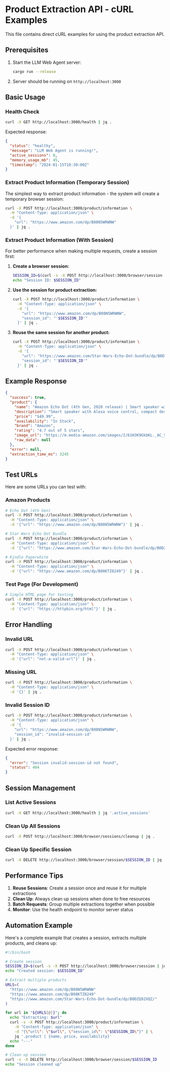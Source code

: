 # Product Extraction API - cURL Examples

This file contains direct cURL examples for using the product extraction API.

## Prerequisites

1. Start the LLM Web Agent server:
   ```bash
   cargo run --release
   ```

2. Server should be running on `http://localhost:3000`

## Basic Usage

### Health Check

```bash
curl -X GET http://localhost:3000/health | jq .
```

Expected response:
```json
{
  "status": "healthy",
  "message": "LLM Web Agent is running!",
  "active_sessions": 0,
  "memory_usage_mb": 45,
  "timestamp": "2024-01-15T10:30:00Z"
}
```

### Extract Product Information (Temporary Session)

The simplest way to extract product information - the system will create a temporary browser session:

```bash
curl -X POST http://localhost:3000/product/information \
  -H "Content-Type: application/json" \
  -d '{
    "url": "https://www.amazon.com/dp/B08N5WRWNW"
  }' | jq .
```

### Extract Product Information (With Session)

For better performance when making multiple requests, create a session first:

1. **Create a browser session:**
   ```bash
   SESSION_ID=$(curl -s -X POST http://localhost:3000/browser/session | jq -r '.session_id')
   echo "Session ID: $SESSION_ID"
   ```

2. **Use the session for product extraction:**
   ```bash
   curl -X POST http://localhost:3000/product/information \
     -H "Content-Type: application/json" \
     -d '{
       "url": "https://www.amazon.com/dp/B08N5WRWNW",
       "session_id": "'$SESSION_ID'"
     }' | jq .
   ```

3. **Reuse the same session for another product:**
   ```bash
   curl -X POST http://localhost:3000/product/information \
     -H "Content-Type: application/json" \
     -d '{
       "url": "https://www.amazon.com/Star-Wars-Echo-Dot-bundle/dp/B0DZQ92XQZ/",
       "session_id": "'$SESSION_ID'"
     }' | jq .
   ```

## Example Response

```json
{
  "success": true,
  "product": {
    "name": "Amazon Echo Dot (4th Gen, 2020 release) | Smart speaker with Alexa | Charcoal",
    "description": "Smart speaker with Alexa voice control, compact design, premium sound",
    "price": "$49.99",
    "availability": "In Stock",
    "brand": "Amazon",
    "rating": "4.7 out of 5 stars",
    "image_url": "https://m.media-amazon.com/images/I/61H3K9GkbKL._AC_SL1000_.jpg",
    "raw_data": null
  },
  "error": null,
  "extraction_time_ms": 3245
}
```

## Test URLs

Here are some URLs you can test with:

### Amazon Products
```bash
# Echo Dot (4th Gen)
curl -X POST http://localhost:3000/product/information \
  -H "Content-Type: application/json" \
  -d '{"url": "https://www.amazon.com/dp/B08N5WRWNW"}' | jq .

# Star Wars Echo Dot Bundle
curl -X POST http://localhost:3000/product/information \
  -H "Content-Type: application/json" \
  -d '{"url": "https://www.amazon.com/Star-Wars-Echo-Dot-bundle/dp/B0DZQ92XQZ/"}' | jq .

# Kindle Paperwhite
curl -X POST http://localhost:3000/product/information \
  -H "Content-Type: application/json" \
  -d '{"url": "https://www.amazon.com/dp/B08KTZ8249"}' | jq .
```

### Test Page (For Development)
```bash
# Simple HTML page for testing
curl -X POST http://localhost:3000/product/information \
  -H "Content-Type: application/json" \
  -d '{"url": "https://httpbin.org/html"}' | jq .
```

## Error Handling

### Invalid URL
```bash
curl -X POST http://localhost:3000/product/information \
  -H "Content-Type: application/json" \
  -d '{"url": "not-a-valid-url"}' | jq .
```

### Missing URL
```bash
curl -X POST http://localhost:3000/product/information \
  -H "Content-Type: application/json" \
  -d '{}' | jq .
```

### Invalid Session ID
```bash
curl -X POST http://localhost:3000/product/information \
  -H "Content-Type: application/json" \
  -d '{
    "url": "https://www.amazon.com/dp/B08N5WRWNW",
    "session_id": "invalid-session-id"
  }' | jq .
```

Expected error response:
```json
{
  "error": "Session invalid-session-id not found",
  "status": 404
}
```

## Session Management

### List Active Sessions
```bash
curl -X GET http://localhost:3000/health | jq '.active_sessions'
```

### Clean Up All Sessions
```bash
curl -X POST http://localhost:3000/browser/sessions/cleanup | jq .
```

### Clean Up Specific Session
```bash
curl -X DELETE http://localhost:3000/browser/session/$SESSION_ID | jq .
```

## Performance Tips

1. **Reuse Sessions**: Create a session once and reuse it for multiple extractions
2. **Clean Up**: Always clean up sessions when done to free resources
3. **Batch Requests**: Group multiple extractions together when possible
4. **Monitor**: Use the health endpoint to monitor server status

## Automation Example

Here's a complete example that creates a session, extracts multiple products, and cleans up:

```bash
#!/bin/bash

# Create session
SESSION_ID=$(curl -s -X POST http://localhost:3000/browser/session | jq -r '.session_id')
echo "Created session: $SESSION_ID"

# Extract multiple products
URLS=(
  "https://www.amazon.com/dp/B08N5WRWNW"
  "https://www.amazon.com/dp/B08KTZ8249"
  "https://www.amazon.com/Star-Wars-Echo-Dot-bundle/dp/B0DZQ92XQZ/"
)

for url in "${URLS[@]}"; do
  echo "Extracting: $url"
  curl -s -X POST http://localhost:3000/product/information \
    -H "Content-Type: application/json" \
    -d "{\"url\": \"$url\", \"session_id\": \"$SESSION_ID\"}" | \
    jq '.product | {name, price, availability}'
  echo "---"
done

# Clean up session
curl -s -X DELETE http://localhost:3000/browser/session/$SESSION_ID
echo "Session cleaned up"
``` 